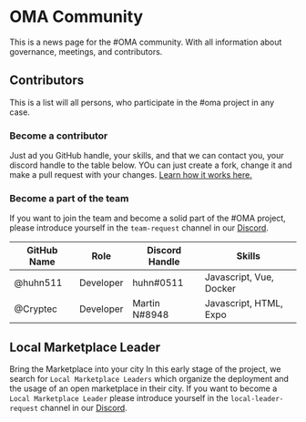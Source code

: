 # OMA Community
This is a news page for the #OMA community. With all information about governance, meetings, and contributors. 


## Contributors
This is a list will all persons, who participate in the #oma project in any case. 

### Become a contributor
Just ad you GitHub handle, your skills, and that we can contact you, your discord handle to the table below. YOu can just create a fork, change it and make a pull request with your changes. [Learn how it works here.](./how-tos/01-create-merge-request.md)

### Become a part of the team
If you want to join the team and become a solid part of the #OMA project, please introduce yourself in the `team-request` channel in our [Discord](https://discord.gg/XDQQcJC).


| GitHub Name                | Role              | Discord Handle         |  Skills                            |
|----------------------------|------------------ |------------------------|------------------------------------|
| @huhn511                    | Developer         | huhn#0511              | Javascript, Vue, Docker            |
| @Cryptec                    | Developer         | Martin N#8948          | Javascript, HTML, Expo             |

## Local Marketplace Leader
Bring the Marketplace into your city 
In this early stage of the project, we search for `Local Marketplace Leaders` which organize the deployment and the usage of an open marketplace in their city. 
If you want to become a `Local Marketplace Leader` please introduce yourself in the `local-leader-request` channel in our [Discord](https://discord.gg/XDQQcJC).
